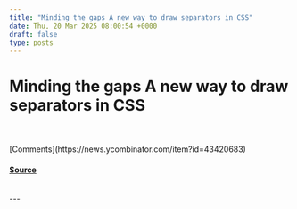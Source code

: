```yaml
---
title: "Minding the gaps A new way to draw separators in CSS"
date: Thu, 20 Mar 2025 08:00:54 +0000
draft: false
type: posts
---
```

# Minding the gaps A new way to draw separators in CSS

<br/>

<br/>
[Comments](https://news.ycombinator.com/item?id=43420683)

#### [Source](https://blogs.windows.com/msedgedev/2025/03/19/minding-the-gaps-a-new-way-to-draw-separators-in-css/)

<br/>
---
